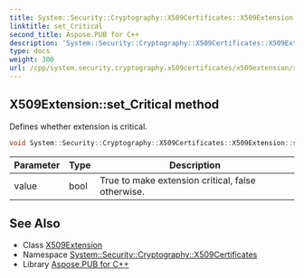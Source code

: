 ```yaml
---
title: System::Security::Cryptography::X509Certificates::X509Extension::set_Critical method
linktitle: set_Critical
second_title: Aspose.PUB for C++
description: 'System::Security::Cryptography::X509Certificates::X509Extension::set_Critical method. Defines whether extension is critical in C++.'
type: docs
weight: 300
url: /cpp/system.security.cryptography.x509certificates/x509extension/set_critical/
---
```

## X509Extension::set_Critical method


Defines whether extension is critical.

```cpp
void System::Security::Cryptography::X509Certificates::X509Extension::set_Critical(bool value)
```


| Parameter | Type | Description |
| --- | --- | --- |
| value | bool | True to make extension critical, false otherwise. |

## See Also

* Class [X509Extension](../)
* Namespace [System::Security::Cryptography::X509Certificates](../../)
* Library [Aspose.PUB for C++](../../../)
